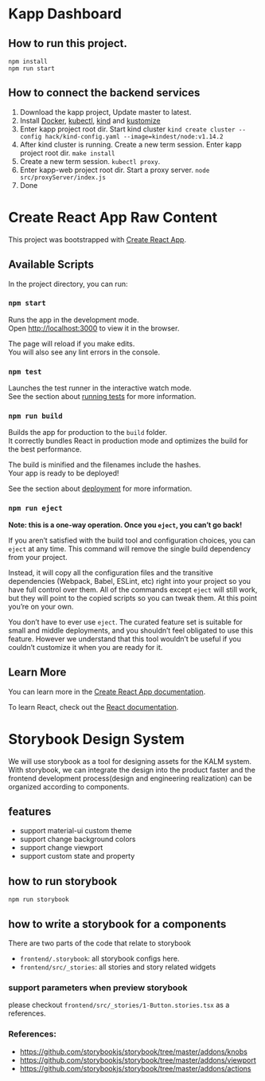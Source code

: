 # Kapp Dashboard

## How to run this project.

```
npm install
npm run start
```

## How to connect the backend services

1. Download the kapp project, Update master to latest.
2. Install [Docker](<[Docker](https://docs.docker.com/install/)>), [kubectl](<[kubectl](https://kubernetes.io/docs/tasks/tools/install-kubectl/)>), [kind](<[kind](https://github.com/kubernetes-sigs/kind)>) and [kustomize](<[kustomize](https://github.com/kubernetes-sigs/kustomize)>)
3. Enter kapp project root dir. Start kind cluster `kind create cluster --config hack/kind-config.yaml --image=kindest/node:v1.14.2`
4. After kind cluster is running. Create a new term session. Enter kapp project root dir. `make install`
5. Create a new term session. `kubectl proxy`.
6. Enter kapp-web project root dir. Start a proxy server. `node src/proxyServer/index.js`
7. Done

# Create React App Raw Content

This project was bootstrapped with [Create React App](https://github.com/facebook/create-react-app).

## Available Scripts

In the project directory, you can run:

### `npm start`

Runs the app in the development mode.<br />
Open [http://localhost:3000](http://localhost:3000) to view it in the browser.

The page will reload if you make edits.<br />
You will also see any lint errors in the console.

### `npm test`

Launches the test runner in the interactive watch mode.<br />
See the section about [running tests](https://facebook.github.io/create-react-app/docs/running-tests) for more information.

### `npm run build`

Builds the app for production to the `build` folder.<br />
It correctly bundles React in production mode and optimizes the build for the best performance.

The build is minified and the filenames include the hashes.<br />
Your app is ready to be deployed!

See the section about [deployment](https://facebook.github.io/create-react-app/docs/deployment) for more information.

### `npm run eject`

**Note: this is a one-way operation. Once you `eject`, you can’t go back!**

If you aren’t satisfied with the build tool and configuration choices, you can `eject` at any time. This command will remove the single build dependency from your project.

Instead, it will copy all the configuration files and the transitive dependencies (Webpack, Babel, ESLint, etc) right into your project so you have full control over them. All of the commands except `eject` will still work, but they will point to the copied scripts so you can tweak them. At this point you’re on your own.

You don’t have to ever use `eject`. The curated feature set is suitable for small and middle deployments, and you shouldn’t feel obligated to use this feature. However we understand that this tool wouldn’t be useful if you couldn’t customize it when you are ready for it.

## Learn More

You can learn more in the [Create React App documentation](https://facebook.github.io/create-react-app/docs/getting-started).

To learn React, check out the [React documentation](https://reactjs.org/).

# Storybook Design System

We will use storybook as a tool for designing assets for the KALM system. With storybook, we can integrate the design into the product faster and the frontend development process(design and engineering realization) can be organized according to components.

## features

- support material-ui custom theme
- support change background colors
- support change viewport
- support custom state and property

## how to run storybook

```
npm run storybook
```

## how to write a storybook for a components

There are two parts of the code that relate to storybook

- `frontend/.storybook`: all storybook configs here.
- `frontend/src/_stories`: all stories and story related widgets

### support parameters when preview storybook

please checkout `frontend/src/_stories/1-Button.stories.tsx` as a references.

### References:

- https://github.com/storybookjs/storybook/tree/master/addons/knobs
- https://github.com/storybookjs/storybook/tree/master/addons/viewport
- https://github.com/storybookjs/storybook/tree/master/addons/actions

